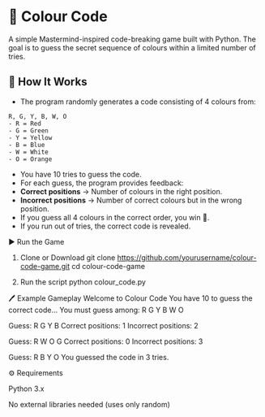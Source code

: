 # 🎨 Colour Code
A simple Mastermind-inspired code-breaking game built with Python. The goal is to guess the secret sequence of colours within a limited number of tries.

## 📌 How It Works
- The program randomly generates a code consisting of 4 colours from:
```
R, G, Y, B, W, O
- R = Red
- G = Green
- Y = Yellow
- B = Blue
- W = White
- O = Orange
```
- You have 10 tries to guess the code.
- For each guess, the program provides feedback:
- **Correct positions** → Number of colours in the right position.
- **Incorrect positions** → Number of correct colours but in the wrong position.
- If you guess all 4 colours in the correct order, you win 🎉.
- If you run out of tries, the correct code is revealed.

▶️ Run the Game
1. Clone or Download
git clone https://github.com/yourusername/colour-code-game.git
cd colour-code-game

2. Run the script
python colour_code.py

🖊️ Example Gameplay
Welcome to Colour Code
You have 10 to guess the correct code...
You must guess among: R G Y B W O

Guess: R G Y B
Correct positions: 1
Incorrect positions: 2

Guess: R W O G
Correct positions: 0
Incorrect positions: 3

Guess: R B Y O
You guessed the code in 3 tries.

⚙️ Requirements

Python 3.x


No external libraries needed (uses only random)




